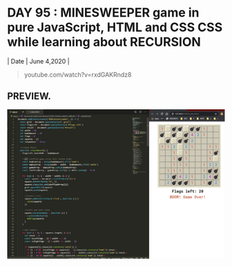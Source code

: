# DAY 95 : MINESWEEPER game in pure JavaScript, HTML and CSS CSS while learning about RECURSION

| Date | June 4,2020 |

> youtube.com/watch?v=rxdGAKRndz8

## PREVIEW.
![Preview](Untitled.jpg)


